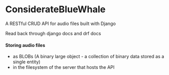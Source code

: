 # ConsiderateBlueWhale
A RESTful CRUD API for audio files built with Django

Read back through django docs and drf docs

#### Storing audio files 
* as BLOBs (A binary large object - a collection of binary data stored as a single entity)
* in the filesystem of the server that hosts the API